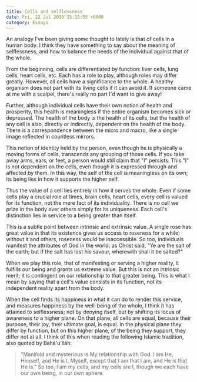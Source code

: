 ```yaml
---
title: Cells and selflessness
date: Fri, 22 Jul 2016 15:15:55 +0000
category: Essays
---
```


An analogy I've been giving some thought to lately is that of cells in a human
body. I think they have something to say about the meaning of selflessness,
and how to balance the needs of the individual against that of the whole.

From the beginning, cells are differentiated by function: liver cells, lung
cells, heart cells, etc. Each has a role to play, although roles may differ
greatly. However, all cells have a significance to the whole. A healthy
organism does not part with its living cells if it can avoid it. If someone
came at me with a scalpel, there's really no part I'd want to give away!

Further, although individual cells have their own notion of health and
prosperity, this health is meaningless if the entire organism becomes sick or
depressed. The health of the body is the health of its cells, but the health
of any cell is also, directly or indirectly, dependent on the health of the
body. There is a correspondence between the micro and macro, like a single
image reflected in countless mirrors.

This notion of identity held by the person, even though he is physically a
moving forms of cells, transcends any grouping of those cells. If you take
away arms, ears, or feet, a person would still claim that "I" persists. This
"I" is not dependent on the cells, even though it is expressed through and
affected by them. In this way, the self of the cell is meaningless on its own;
its being lies in how it supports the higher self.

Thus the value of a cell lies entirely in how it serves the whole. Even if
some cells play a crucial role at times, brain cells, heart cells, every cell
is valued for its function, not the mere fact of its individuality. There is
no cell we prize in the body over others simply for its uniqueness. Each
cell's distinction lies in service to a being greater than itself.

This is a subtle point between intrinsic and extrinsic value. A single rose
has great value in that its existence gives us access to roseness for a while;
without it and others, roseness would be inaccessible. So too, individuals
manifest the attributes of God in the world; as Christ said, "Ye are the salt
of the earth; but if the salt has lost his savour, wherewith shall it be
salted?"

When we play this role, that of manifesting or serving a higher reality, it
fulfills our being and grants us extreme value. But this is not an intrinsic
merit; it is contingent on our relationship to that greater being. This is
what I mean by saying that a cell's value consists in its function, not its
independent reality apart from the body.

When the cell finds its happiness in what it can do to render this service,
and measures happiness by the well-being of the whole, I think it has attained
to selflessness; not by denying itself, but by shifting its locus of awareness
to a higher plane. On that plane, all cells are equal, because their purpose,
their joy, their ultimate goal, is equal. In the physical plane they differ by
function, but on this higher plane, of the being they support, they differ not
at all. I think of this when reading the following Islamic tradition, also
quoted by Bahá'u'lláh:

> "Manifold and mysterious is My relationship with God. I am He, Himself, and
> He is I, Myself, except that I am that I am, and He is that He is." So too,
> I am my cells, and my cells are I, though we each have our own being, in our
> own sphere.
